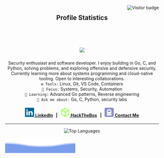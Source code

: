 <img align="right" src="https://visitor-badge.laobi.icu/badge?page_id=aseemchopra25.aseemchopra25" alt="Visitor badge" loading="lazy">
<h2 align="center">Profile Statistics</h2>
<br>
<p align=center>
  <h1 align="center">
  <a href="https://github.com/aseemchopra25">
    <img src="https://readme-typing-svg.herokuapp.com?color=9fef00&size=30&center=true&vCenter=true&width=550&lines=Hi!+I'm+Aseem+Chopra;Welcome+to+my+Github+Profile">
  </a>
</h1>
<p align="center">
  Security enthusiast and software developer. I enjoy building in Go, C, and Python,
  solving problems, and exploring offensive and defensive security.
  Currently learning more about systems programming and cloud-native tooling.
  Open to interesting collaborations.
  <br>
  <code>⚙️ Tools:</code> Linux, Git, VS Code, Containers
  <br>
  <code>🎯 Focus:</code> Systems, Security, Automation
  <br>
  <code>🌱 Learning:</code> Advanced Go patterns, Reverse engineering
  <br>
  <code>💬 Ask me about:</code> Go, C, Python, security labs
</p>
<h4 align="center">
  <a href="https://www.linkedin.com/in/aseemchopra/" title="LinkedIn Profile"><img width="30" src="img/linkedin.svg" alt="LinkedIn" loading="lazy"> LinkedIn</a>
  &nbsp;&nbsp;|&nbsp;&nbsp;
  <a href="https://www.hackthebox.eu/profile/23243" title="HackTheBox Profile"><img width="30" src="img/htb.svg" alt="Hack The Box" loading="lazy"> HackTheBox</a>
  &nbsp;&nbsp;|&nbsp;&nbsp;
  <a href="mailto:aseemchopra@protonmail.com" title="Protonmail"><img width="30" src="img/protonmail.svg" alt="Protonmail" loading="lazy"> Contact Me</a>
</h4>
<hr>
<p align="center">
  <img alt="Top Languages" src="https://github-readme-stats.vercel.app/api/top-langs/?username=aseemchopra25&layout=compact&theme=radical&langs_count=8" height="160" loading="lazy">
</p>
<img align="center" src="https://raw.githubusercontent.com/aseemchopra25/external-files/main/bottom_header.svg" alt="Decorative footer banner" loading="lazy">
